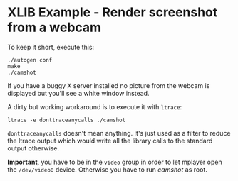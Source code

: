 XLIB Example - Render screenshot from a webcam
===============================

To keep it short, execute this:

```
./autogen conf
make
./camshot
```

If you have a buggy X server installed no picture from the webcam is displayed but you'll see a white window instead.

A dirty but working workaround is to execute it with ```ltrace```:

```
ltrace -e donttraceanycalls ./camshot
```

```donttraceanycalls``` doesn't mean anything. It's just used as a filter to reduce the ltrace output which would write all the library calls to the standard output otherwise.

**Important**, you have to be in the ```video``` group in order to let mplayer open the ```/dev/video0``` device. Otherwise you have to run _camshot_ as root.